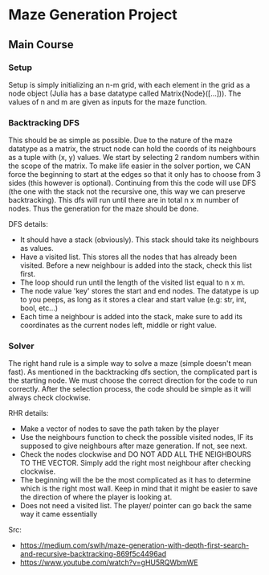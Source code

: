 # Maze Generation Project

## Main Course
### Setup
Setup is simply initializing an n-m grid, with each element in the grid as a node object (Julia has a base datatype called Matrix{Node}([...])). The values of n and m are given as inputs for the maze function.

### Backtracking DFS
This should be as simple as possible. Due to the nature of the maze datatype as a matrix, the struct node can hold the coords of its neighbours as a tuple with (x, y) values. We start by selecting 2 random numbers within the scope of the matrix. To make life easier in the solver portion, we CAN force the beginning to start at the edges so that it only has to choose from 3 sides (this however is optional). Continuing from this the code will use DFS (the one with the stack not the recursive one, this way we can preserve backtracking). This dfs will run until there are in total n x m number of nodes. Thus the generation for the maze should be done.

DFS details:
- It should have a stack (obviously). This stack should take its neighbours as values. 
- Have a visited list. This stores all the nodes that has already been visited. Before a new neighbour is added into the stack, check this list first.
- The loop should run until the length of the visited list equal to n x m.
- The node value 'key' stores the start and end nodes. The datatype is up to you peeps, as long as it stores a clear and start value (e.g: str, int, bool, etc...)
- Each time a neighbour is added into the stack, make sure to add its coordinates as the current nodes left, middle or right value.

### Solver
The right hand rule is a simple way to solve a maze (simple doesn't mean fast). As mentioned in the backtracking dfs section, the complicated part is the starting node. We must choose the correct direction for the code to run correctly. After the selection process, the code should be simple as it will always check clockwise.

RHR details:
- Make a vector of nodes to save the path taken by the player
- Use the neighbours function to check the possible visited nodes, IF its supposed to give neighbours after maze generation. If not, see next.
- Check the nodes clockwise and DO NOT ADD ALL THE NEIGHBOURS TO THE VECTOR. Simply add the right most neighbour after checking clockwise.
- The beginning will the be the most complicated as it has to determine which is the right most wall. Keep in mind that it might be easier to save the direction of where the player is looking at.
- Does not need a visited list. The player/ pointer can go back the same way it came essentially

Src:
- https://medium.com/swlh/maze-generation-with-depth-first-search-and-recursive-backtracking-869f5c4496ad
- https://www.youtube.com/watch?v=gHU5RQWbmWE
